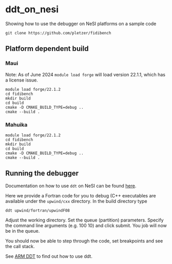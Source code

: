 # ddt_on_nesi

Showing how to use the debugger on NeSI platforms on a sample code

```
git clone https://github.com/pletzer/fidibench
```

## Platform dependent build

### Maui

Note: As of June 2024 `module load forge` will load version 22.1.1, which has a license issue.
```
module load forge/22.1.2
cd fidibench
mkdir build
cd build
cmake -D CMAKE_BUILD_TYPE=debug ..
cmake --build .
```

### Mahuika

```
module load forge/22.1.2
cd fidibench
mkdir build
cd build
cmake -D CMAKE_BUILD_TYPE=debug ..
cmake --build .
```


## Running the debugger

Documentation on how to use `ddt` on NeSI can be found [here](http://127.0.0.1:8000/nesi/support-docs/Scientific_Computing/Profiling_and_Debugging/Debugging/#ddt-offline-mode). 

Here we provide a Fortran code for you to debug (C++ executables are available under the `upwind/cxx` directory. In the build directory type
```
ddt upwind/fortran/upwindF08
```
Adjust the working directory. Set the queue (partition) parameters. Specify the command line arguments (e.g. 100 10) and click submit. You job will now be in the queue.

You should now be able to step through the code, set breakpoints and see the call stack. 

See [ARM DDT](https://developer.arm.com/documentation/101136/22-1-3/Arm-Forge/Introduction-to-Arm-Forge/Arm-DDT) to find out how to use ddt. 





